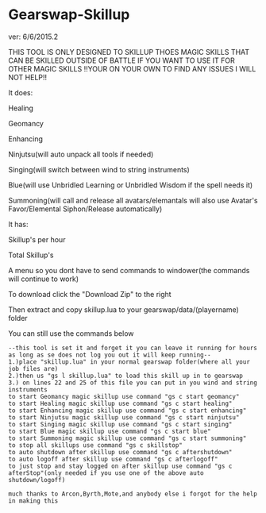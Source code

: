 Gearswap-Skillup
================
ver: 6/6/2015.2

THIS TOOL IS ONLY DESIGNED TO SKILLUP THOES MAGIC SKILLS THAT CAN BE SKILLED OUTSIDE OF BATTLE IF YOU WANT TO USE IT FOR OTHER MAGIC SKILLS !!YOUR ON YOUR OWN TO FIND ANY ISSUES I WILL NOT HELP!!

It does:

Healing

Geomancy

Enhancing

Ninjutsu(will auto unpack all tools if needed)

Singing(will switch between wind to string instruments)

Blue(will use Unbridled Learning or Unbridled Wisdom if the spell needs it)

Summoning(will call and release all avatars/elemantals will also use Avatar's Favor/Elemental Siphon/Release automatically)

It has:

Skillup's per hour

Total Skillup's

A menu so you dont have to send commands to windower(the commands will continue to work)


To download click the "Download Zip" to the right

Then extract and copy skillup.lua to your gearswap/data/(playername) folder

You can still use the commands below

	--this tool is set it and forget it you can leave it running for hours as long as se does not log you out it will keep running--
	1.)place "skillup.lua" in your normal gearswap folder(where all your job files are)
	2.)then us "gs l skillup.lua" to load this skill up in to gearswap
	3.) on lines 22 and 25 of this file you can put in you wind and string instruments
    to start Geomancy magic skillup use command "gs c start geomancy"
    to start Healing magic skillup use command "gs c start healing"
    to start Enhancing magic skillup use command "gs c start enhancing"
    to start Ninjutsu magic skillup use command "gs c start ninjutsu"
    to start Singing magic skillup use command "gs c start singing"
    to start Blue magic skillup use command "gs c start blue"
    to start Summoning magic skillup use command "gs c start summoning"
    to stop all skillups use command "gs c skillstop"
    to auto shutdown after skillup use command "gs c aftershutdown"
    to auto logoff after skillup use command "gs c afterlogoff"
	to just stop and stay logged on after skillup use command "gs c afterStop"(only needed if you use one of the above auto shutdown/logoff)
	
	much thanks to Arcon,Byrth,Mote,and anybody else i forgot for the help in making this
